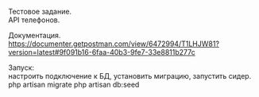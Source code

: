 
Тестовое задание. <br> 
API телефонов.

Документация. 
https://documenter.getpostman.com/view/6472994/T1LHJW81?version=latest#9f091b16-6faa-40b3-9fe7-33e8811b277c

Запуск: <br>
настроить подключение к БД, установить миграцию, запустить сидер.
php artisan migrate
php artisan db:seed